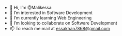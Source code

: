 - 👋 Hi, I’m @Malikessa
- 👀 I’m interested in Software Development
- 🌱 I’m currently learning Web Engineering
- 💞️ I’m looking to collaborate on Software Development
- 📫 To reach me mail at essakhan7868@gmail.com

<!---
Malikessa/Malikessa is a ✨ special ✨ repository because its `README.md` (this file) appears on your GitHub profile.
You can click the Preview link to take a look at your changes.
--->
